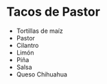 # Tacos de Pastor

- Tortillas de maíz
- Pastor
- Cilantro
- Limón
- Piña
- Salsa
- Queso Chihuahua
